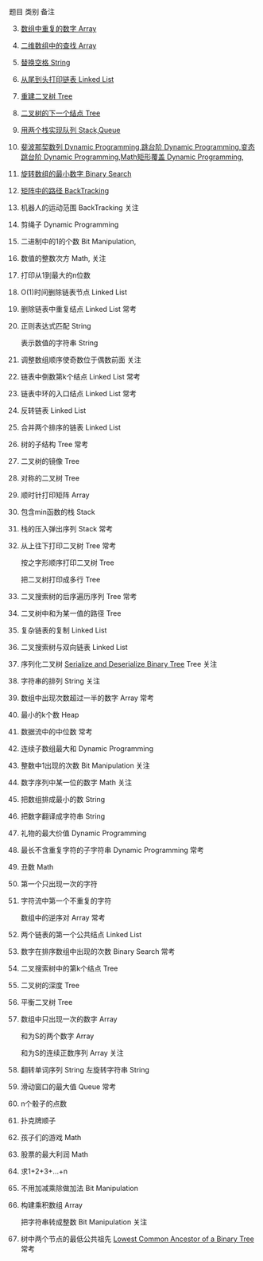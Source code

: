 题目	类别	备注

3. [数组中重复的数字	Array](../coding-notes/codes/03-%E6%95%B0%E7%BB%84%E4%B8%AD%E9%87%8D%E5%A4%8D%E7%9A%84%E6%95%B0%E5%AD%97.md)

4. [二维数组中的查找	Array](..//coding-notes/codes/04-二维数组中的查找.md)

5. [替换空格	String](../coding-notes/codes/05-%E6%9B%BF%E6%8D%A2%E7%A9%BA%E6%A0%BC.md)

6. [从尾到头打印链表	Linked List](../coding-notes/codes/06-%E4%BB%8E%E5%B0%BE%E5%88%B0%E5%A4%B4%E6%89%93%E5%8D%B0%E9%93%BE%E8%A1%A8.md)	

7. [重建二叉树	Tree](../coding-notes/codes/07-重建二叉树.md)

8. [二叉树的下一个结点	Tree](../coding-notes/codes/08-二叉树的下一个结点.md)

9. [用两个栈实现队列	Stack,Queue](../coding-notes/codes/09-用两个栈实现队列.md)

10. [斐波那契数列	Dynamic Programming,跳台阶	Dynamic Programming,变态跳台阶	Dynamic Programming,Math矩形覆盖	Dynamic Programming,](../coding-notes/codes/10-斐波那契数列.md)

11. [旋转数组的最小数字	Binary Search](../coding-notes/codes/11-旋转数组的最小数字.md)

12. [矩阵中的路径	BackTracking](../coding-notes/codes/12-矩阵中的路径.md)	

13. 机器人的运动范围	BackTracking	关注

14. 剪绳子	Dynamic Programming	

15. 二进制中的1的个数	Bit Manipulation,	

16. 数值的整数次方	Math,	关注

17. 打印从1到最大的n位数		

18. O(1)时间删除链表节点	Linked List	

19. 删除链表中重复结点	Linked List	常考

20. 正则表达式匹配	String	

    表示数值的字符串	String	

21. 调整数组顺序使奇数位于偶数前面		关注

22. 链表中倒数第k个结点	Linked List	常考

23. 链表中环的入口结点	Linked List	常考

24. 反转链表	Linked List	

25. 合并两个排序的链表	Linked List	

26. 树的子结构	Tree	常考

27. 二叉树的镜像	Tree	

28. 对称的二叉树	Tree	

29. 顺时针打印矩阵	Array	

30. 包含min函数的栈	Stack	

31. 栈的压入弹出序列	Stack	常考

32. 从上往下打印二叉树	Tree	常考

     按之字形顺序打印二叉树	Tree	

    把二叉树打印成多行	Tree	

33. 二叉搜索树的后序遍历序列	Tree	常考

34. 二叉树中和为某一值的路径	Tree	

35. 复杂链表的复制	Linked List	

36. 二叉搜索树与双向链表	Linked List	

37. 序列化二叉树 [Serialize and Deserialize Binary Tree](https://leetcode.com/problems/serialize-and-deserialize-binary-tree/)	Tree	关注

38. 字符串的排列	String	关注

39. 数组中出现次数超过一半的数字	Array	常考

40. 最小的k个数	Heap	

41. 数据流中的中位数		常考

42. 连续子数组最大和	Dynamic Programming	

43. 整数中1出现的次数	Bit Manipulation	关注

44. 数字序列中某一位的数字	Math	关注

45. 把数组排成最小的数	String	

46. 把数字翻译成字符串	String	

47. 礼物的最大价值	Dynamic Programming	

48. 最长不含重复字符的子字符串	Dynamic Programming	常考

49. 丑数	Math	

50. 第一个只出现一次的字符		

51. 字符流中第一个不重复的字符		

    数组中的逆序对	Array	常考

52. 两个链表的第一个公共结点	Linked List	

53. 数字在排序数组中出现的次数	Binary Search	常考

54. 二叉搜索树中的第k个结点	Tree	

55. 二叉树的深度	Tree	

56. 平衡二叉树	Tree	

57. 数组中只出现一次的数字	Array	

    和为S的两个数字	Array	

    和为S的连续正数序列	Array	关注

58. 翻转单词序列	String	左旋转字符串	String	

59. 滑动窗口的最大值	Queue	常考

60. n个骰子的点数		

61. 扑克牌顺子		

62. 孩子们的游戏	Math	

63. 股票的最大利润	Math	

64. 求1+2+3+...+n		

65. 不用加减乘除做加法	Bit Manipulation	

66. 构建乘积数组	Array	

    把字符串转成整数	Bit Manipulation	关注

67. 树中两个节点的最低公共祖先 [Lowest Common Ancestor of a Binary Tree](https://leetcode.com/problems/lowest-common-ancestor-of-a-binary-tree/)		常考

